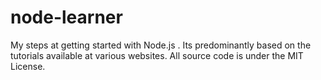 node-learner
============

My steps at getting started with Node.js . Its predominantly based on the tutorials available at various websites.
All source code is under the MIT License. 
